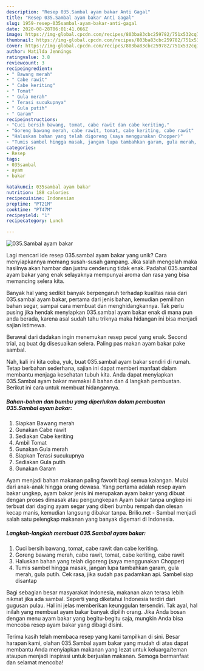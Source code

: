 ```yaml
---
description: "Resep 035.Sambal ayam bakar Anti Gagal"
title: "Resep 035.Sambal ayam bakar Anti Gagal"
slug: 1959-resep-035sambal-ayam-bakar-anti-gagal
date: 2020-08-28T06:01:41.066Z
image: https://img-global.cpcdn.com/recipes/803ba83cbc259782/751x532cq70/035sambal-ayam-bakar-foto-resep-utama.jpg
thumbnail: https://img-global.cpcdn.com/recipes/803ba83cbc259782/751x532cq70/035sambal-ayam-bakar-foto-resep-utama.jpg
cover: https://img-global.cpcdn.com/recipes/803ba83cbc259782/751x532cq70/035sambal-ayam-bakar-foto-resep-utama.jpg
author: Matilda Jennings
ratingvalue: 3.8
reviewcount: 3
recipeingredient:
- " Bawang merah"
- " Cabe rawit"
- " Cabe keriting"
- " Tomat"
- " Gula merah"
- " Terasi sucukupnya"
- " Gula putih"
- " Garam"
recipeinstructions:
- "Cuci bersih bawang, tomat, cabe rawit dan cabe keriting."
- "Goreng bawang merah, cabe rawit, tomat, cabe keriting, cabe rawit"
- "Haluskan bahan yang telah digoreng (saya menggunakan Chopper)"
- "Tumis sambel hingga masak, jangan lupa tambahkan garam, gula merah, gula putih. Cek rasa, jika sudah pas padamkan api. Sambel siap disantap"
categories:
- Resep
tags:
- 035sambal
- ayam
- bakar

katakunci: 035sambal ayam bakar 
nutrition: 188 calories
recipecuisine: Indonesian
preptime: "PT21M"
cooktime: "PT47M"
recipeyield: "1"
recipecategory: Lunch

---
```



![035.Sambal ayam bakar](https://img-global.cpcdn.com/recipes/803ba83cbc259782/751x532cq70/035sambal-ayam-bakar-foto-resep-utama.jpg)

Lagi mencari ide resep 035.sambal ayam bakar yang unik? Cara menyiapkannya memang susah-susah gampang. Jika salah mengolah maka hasilnya akan hambar dan justru cenderung tidak enak. Padahal 035.sambal ayam bakar yang enak selayaknya mempunyai aroma dan rasa yang bisa memancing selera kita.

Banyak hal yang sedikit banyak berpengaruh terhadap kualitas rasa dari 035.sambal ayam bakar, pertama dari jenis bahan, kemudian pemilihan bahan segar, sampai cara membuat dan menghidangkannya. Tak perlu pusing jika hendak menyiapkan 035.sambal ayam bakar enak di mana pun anda berada, karena asal sudah tahu triknya maka hidangan ini bisa menjadi sajian istimewa.

Berawal dari dadakan ingin menemukan resep pecel yang enak. Second trial, aq buat dg disesuaikan selera. Paling pas makan ayam bakar pake sambal.


Nah, kali ini kita coba, yuk, buat 035.sambal ayam bakar sendiri di rumah. Tetap berbahan sederhana, sajian ini dapat memberi manfaat dalam membantu menjaga kesehatan tubuh kita. Anda dapat menyiapkan 035.Sambal ayam bakar memakai 8 bahan dan 4 langkah pembuatan. Berikut ini cara untuk membuat hidangannya.

<!--inarticleads1-->

##### Bahan-bahan dan bumbu yang diperlukan dalam pembuatan 035.Sambal ayam bakar:

1. Siapkan  Bawang merah
1. Gunakan  Cabe rawit
1. Sediakan  Cabe keriting
1. Ambil  Tomat
1. Gunakan  Gula merah
1. Siapkan  Terasi sucukupnya
1. Sediakan  Gula putih
1. Gunakan  Garam


Ayam menjadi bahan makanan paling favorit bagi semua kalangan. Mulai dari anak-anak hingga orang dewasa. Yang pertama adalah resep ayam bakar ungkep, ayam bakar jenis ini merupakan ayam bakar yang dibuat dengan proses dimasak atau pengungkepan Ayam bakar tanpa ungkep ini terbuat dari daging ayam segar yang diberi bumbu rempah dan olesan kecap manis, kemudian langsung dibakar tanpa. Brilio.net - Sambal menjadi salah satu pelengkap makanan yang banyak digemari di Indonesia. 

<!--inarticleads2-->

##### Langkah-langkah membuat 035.Sambal ayam bakar:

1. Cuci bersih bawang, tomat, cabe rawit dan cabe keriting.
1. Goreng bawang merah, cabe rawit, tomat, cabe keriting, cabe rawit
1. Haluskan bahan yang telah digoreng (saya menggunakan Chopper)
1. Tumis sambel hingga masak, jangan lupa tambahkan garam, gula merah, gula putih. Cek rasa, jika sudah pas padamkan api. Sambel siap disantap


Bagi sebagian besar masyarakat Indonesia, makanan akan terasa lebih nikmat jika ada sambal. Seperti yang diketahui Indonesia terdiri dari gugusan pulau. Hal ini jelas memberikan keunggulan tersendiri. Tak ayal, hal inilah yang membuat ayam bakar banyak dipilih orang. Jika Anda bosan dengan menu ayam bakar yang begitu-begitu saja, mungkin Anda bisa mencoba resep ayam bakar yang dibagi disini. 

Terima kasih telah membaca resep yang kami tampilkan di sini. Besar harapan kami, olahan 035.Sambal ayam bakar yang mudah di atas dapat membantu Anda menyiapkan makanan yang lezat untuk keluarga/teman ataupun menjadi inspirasi untuk berjualan makanan. Semoga bermanfaat dan selamat mencoba!
